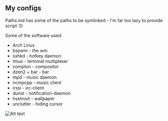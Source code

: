 My configs
----------  

Paths.md has some of the paths to be symlinked - I'm far too lazy to provide script :D

Some of the software used:
 * Arch Linux
 * bspwm - the wm
 * sxhkd - hotkey daemon
 * tmux - terminal multiplexer
 * compton - compositor
 * dzen2 + bar - bar
 * mpd - music daemon
 * ncmpcpp - music client
 * irssi - irc-client
 * dunst - notification-daemon
 * hsetroot - wallpaper
 * unclutter - hiding cursor

![Alt text](https://raw.github.com/lumolk/config/master/screenshot.png "bspwm")
